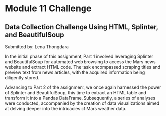 # Module 11 Challenge

## Data Collection Challenge Using HTML, Splinter, and BeautifulSoup

Submitted by: Lena Thongdara

In the initial phase of this assignment, Part 1 involved leveraging Splinter and BeautifulSoup for automated web browsing to access the Mars news website and extract HTML code. The task encompassed scraping titles and preview text from news articles, with the acquired information being diligently stored.

Advancing to Part 2 of the assignment, we once again harnessed the power of Splinter and BeautifulSoup, this time to extract an HTML table and transform it into a Pandas DataFrame. Subsequently, a series of analyses were conducted, accompanied by the creation of data visualizations aimed at delving deeper into the intricacies of Mars weather data.

